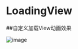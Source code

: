 # LoadingView

##自定义加载View动画效果

![image](https://github.com/zhangiqlin/LoadingView/blob/master/jpg/b.gif)

